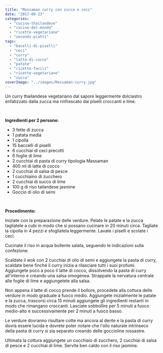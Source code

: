```yaml
---
title: "Massaman curry con zucca e ceci"
date: "2017-09-23"
categories: 
  - "cucina-thailandese"
  - "cucine-del-mondo"
  - "ricette-vegetariane"
  - "secondi-piatti"
tags: 
  - "bacelli-di-piselli"
  - "ceci"
  - "curry"
  - "latte-di-cocco"
  - "patate"
  - "ricette-facili"
  - "ricette-vegetariane"
  - "zucca"
coverImage: "../images/Massaman-curry.jpg"
---
```


Un curry thailandese vegetariano dal sapore leggermente dolciastro enfatizzato dalla zucca ma rinfrescato dai piselli croccanti e lime.

 

**Ingredienti per 2 persone:**

- 3 fette di zucca
- 1 patata media
- 1 cipolla
- 15 baccelli di piselli
- 6 cucchiai di ceci precotti
- 6 foglie di lime
- 2 cucchiai di pasta di curry tipologia Massaman
- 400 ml di latte di cocco
- 2 cucchiai di salsa di pesce
- 1 cucchiaino di zucchero
- 2 cucchiai di succo di lime
- 100 g di riso tailandese jasmine
- Goccio di olio di semi

 

**Procedimento:**

Iniziate con la preparazione delle verdure. Pelate le patate e la zucca tagliatele a cubi in modo che si possano cucinare in 20 minuti circa. Tagliate la cipolla in 4 pezzi e sfogliatela leggermente. Lavate i piselli e scolate i ceci.

Cucinate il riso in acqua bollente salata, seguendo le indicazioni sulla confezione.

Scaldate il wok con 2 cucchiai di olio di semi e aggiungete la pasta di curry, scaldate bene finché il curry inizia a rilasciare tutti i suoi profumi. Aggiungete poco a poco il latte di cocco, dissolvendo la pasta di curry all'interno e creando una salsa omogenea. Strappate la nervatura centrale alle foglie di lime e aggiungetele alla salsa.

Non appena il latte di cocco prende il bollore, procedete alla cottura delle verdure in modo graduale a fuoco medio. Aggiungete inizialmente le patate e la zucca, trascorsi circa 15 minuti aggiungete gli ingredienti restanti in modo che rimangano croccanti. Lasciate sobbollire per 5 minuti a fuoco medio-alto e successivamente per 2 minuti a fuoco basso.

Le verdure dovranno risultare cotte ma ancora al dente e la pasta di curry dovrà essere lucida e dovrete poter notare che l'olio naturale intrinseco della pasta di curry si sia separato creando delle goccioline rossastre.

Ultimata la cottura aggiungete un cucchiaio di zucchero, 2 cucchiai di salsa di pesce e 2 cucchiai di lime. Servite ben caldo con il riso jasmine.
